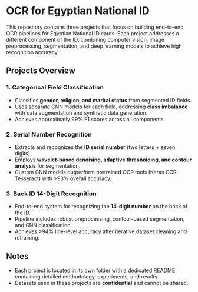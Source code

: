 # OCR for Egyptian National ID

This repository contains three projects that focus on building end-to-end OCR pipelines for Egyptian National ID cards. Each project addresses a different component of the ID, combining computer vision, image preprocessing, segmentation, and deep learning models to achieve high recognition accuracy.  

## Projects Overview

### 1. Categorical Field Classification
- Classifies **gender, religion, and marital status** from segmented ID fields.  
- Uses separate CNN models for each field, addressing **class imbalance** with data augmentation and synthetic data generation.  
- Achieves approximatly 99% F1 scores across all components.  

### 2. Serial Number Recognition
- Extracts and recognizes the **ID serial number** (two letters + seven digits).  
- Employs **wavelet-based denoising, adaptive thresholding, and contour analysis** for segmentation.  
- Custom CNN models outperform pretrained OCR tools (Keras OCR, Tesseract) with >93% overall accuracy.  

### 3. Back ID 14-Digit Recognition
- End-to-end system for recognizing the **14-digit number** on the back of the ID.  
- Pipeline includes robust preprocessing, contour-based segmentation, and CNN classification.  
- Achieves >94% line-level accuracy after iterative dataset cleaning and retraining.  

## Notes
- Each project is located in its own folder with a dedicated README containing detailed methodology, experiments, and results.  
- Datasets used in these projects are **confidential** and cannot be shared.  
